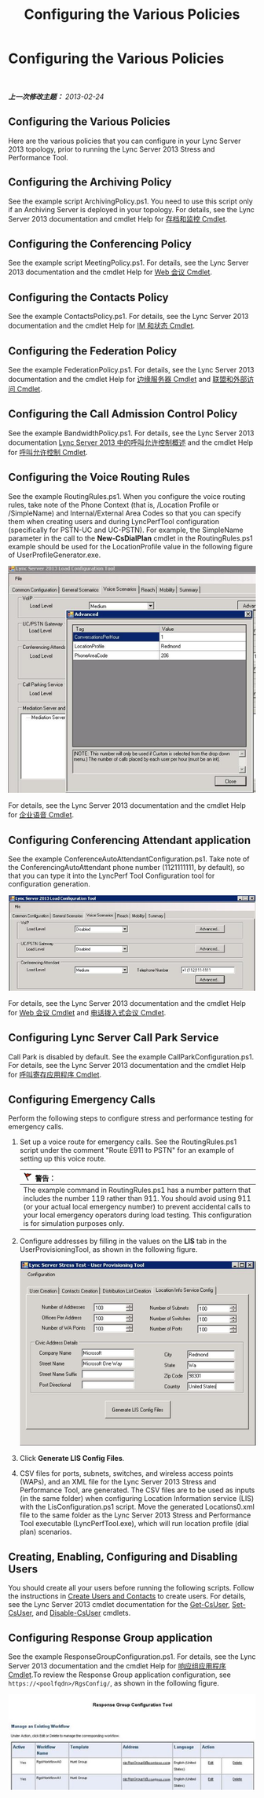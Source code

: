 ﻿---
title: Configuring the Various Policies
TOCTitle: Configuring the Various Policies
ms:assetid: e3b3cbda-7c17-470b-acb0-82fdcc473184
ms:mtpsurl: https://technet.microsoft.com/zh-cn/library/JJ945610(v=OCS.15)
ms:contentKeyID: 52061193
ms.date: 08/03/2014
mtps_version: v=OCS.15
ms.translationtype: HT
---

# Configuring the Various Policies

 

_**上一次修改主题：** 2013-02-24_

## Configuring the Various Policies

Here are the various policies that you can configure in your Lync Server 2013 topology, prior to running the Lync Server 2013 Stress and Performance Tool.

## Configuring the Archiving Policy

See the example script ArchivingPolicy.ps1. You need to use this script only if an Archiving Server is deployed in your topology. For details, see the Lync Server 2013 documentation and cmdlet Help for [存档和监控 Cmdlet](https://technet.microsoft.com/zh-cn/library/gg415629\(v=ocs.15\)).

## Configuring the Conferencing Policy

See the example script MeetingPolicy.ps1. For details, see the Lync Server 2013 documentation and the cmdlet Help for [Web 会议 Cmdlet](https://technet.microsoft.com/zh-cn/library/gg415675\(v=ocs.15\)).

## Configuring the Contacts Policy

See the example ContactsPolicy.ps1. For details, see the Lync Server 2013 documentation and the cmdlet Help for [IM 和状态 Cmdlet](https://technet.microsoft.com/zh-cn/library/gg398611\(v=ocs.15\)).

## Configuring the Federation Policy

See the example FederationPolicy.ps1. For details, see the Lync Server 2013 documentation and the cmdlet Help for [边缘服务器 Cmdlet](https://technet.microsoft.com/zh-cn/library/gg415635\(v=ocs.15\)) and [联盟和外部访问 Cmdlet](https://technet.microsoft.com/zh-cn/library/gg415651\(v=ocs.15\)).

## Configuring the Call Admission Control Policy

See the example BandwidthPolicy.ps1. For details, see the Lync Server 2013 documentation [Lync Server 2013 中的呼叫允许控制概述](https://technet.microsoft.com/zh-cn/library/gg398529\(v=ocs.15\)) and the cmdlet Help for [呼叫允许控制 Cmdlet](https://technet.microsoft.com/zh-cn/library/gg415676\(v=ocs.15\)).

## Configuring the Voice Routing Rules

See the example RoutingRules.ps1. When you configure the voice routing rules, take note of the Phone Context (that is, /Location Profile or /SimpleName) and Internal/External Area Codes so that you can specify them when creating users and during LyncPerfTool configuration (specifically for PSTN-UC and UC-PSTN). For example, the SimpleName parameter in the call to the **New-CsDialPlan** cmdlet in the RoutingRules.ps1 example should be used for the LocationProfile value in the following figure of UserProfileGenerator.exe.

![示例语音路由规则。](images/JJ945610.9f34d971-4ed0-4a4c-b101-086a91c4578c(OCS.15).jpg "示例语音路由规则。")

For details, see the Lync Server 2013 documentation and the cmdlet Help for [企业语音 Cmdlet](https://technet.microsoft.com/zh-cn/library/gg415658\(v=ocs.15\)).

## Configuring Conferencing Attendant application

See the example ConferenceAutoAttendantConfiguration.ps1. Take note of the ConferencingAutoAttendant phone number (1121111111, by default), so that you can type it into the LyncPerf Tool Configuration tool for configuration generation.

![配置会议助理应用程序](images/JJ945610.0618a22f-27a9-423a-9085-d2bf71e82db6(OCS.15).jpg "配置会议助理应用程序")

For details, see the Lync Server 2013 documentation and the cmdlet Help for [Web 会议 Cmdlet](https://technet.microsoft.com/zh-cn/library/gg415675\(v=ocs.15\)) and [电话拨入式会议 Cmdlet](https://technet.microsoft.com/zh-cn/library/gg415630\(v=ocs.15\)).

## Configuring Lync Server Call Park Service

Call Park is disabled by default. See the example CallParkConfiguration.ps1. For details, see the Lync Server 2013 documentation and the cmdlet Help for [呼叫寄存应用程序 Cmdlet](https://technet.microsoft.com/zh-cn/library/gg415639\(v=ocs.15\)).

## Configuring Emergency Calls

Perform the following steps to configure stress and performance testing for emergency calls.

1.  Set up a voice route for emergency calls. See the RoutingRules.ps1 script under the comment "Route E911 to PSTN" for an example of setting up this voice route.
    
    <table>
    <thead>
    <tr class="header">
    <th><img src="images/JJ945610.Caution(OCS.15).gif" title="Caution" alt="Caution" />警告：</th>
    </tr>
    </thead>
    <tbody>
    <tr class="odd">
    <td>The example command in RoutingRules.ps1 has a number pattern that includes the number 119 rather than 911. You should avoid using 911 (or your actual local emergency number) to prevent accidental calls to your local emergency operators during load testing. This configuration is for simulation purposes only.</td>
    </tr>
    </tbody>
    </table>


2.  Configure addresses by filling in the values on the **LIS** tab in the UserProvisioningTool, as shown in the following figure.
    
    ![配置位置信息服务。](images/JJ945610.8ac1faa1-e9f9-40d0-b8b7-b159f4f459f7(OCS.15).jpg "配置位置信息服务。")  

3.  Click **Generate LIS Config Files**.

4.  CSV files for ports, subnets, switches, and wireless access points (WAPs), and an XML file for the Lync Server 2013 Stress and Performance Tool, are generated. The CSV files are to be used as inputs (in the same folder) when configuring Location Information service (LIS) with the LisConfiguration.ps1 script. Move the generated Locations0.xml file to the same folder as the Lync Server 2013 Stress and Performance Tool executable (LyncPerfTool.exe), which will run location profile (dial plan) scenarios.

## Creating, Enabling, Configuring and Disabling Users

You should create all your users before running the following scripts. Follow the instructions in [Create Users and Contacts](create-users-and-contacts.md) to create users. For details, see the Lync Server 2013 cmdlet documentation for the [Get-CsUser](https://technet.microsoft.com/zh-cn/library/gg398125\(v=ocs.15\)), [Set-CsUser](https://technet.microsoft.com/zh-cn/library/gg398510\(v=ocs.15\)), and [Disable-CsUser](https://technet.microsoft.com/zh-cn/library/gg398747\(v=ocs.15\)) cmdlets.

## Configuring Response Group application

See the example ResponseGroupConfiguration.ps1. For details, see the Lync Server 2013 documentation and the cmdlet Help for [响应组应用程序 Cmdlet](https://technet.microsoft.com/zh-cn/library/gg415654\(v=ocs.15\)).To review the Response Group application configuration, see `https://<poolfqdn>/RgsConfig/`, as shown in the following figure.

![响应组配置工具。](images/JJ945610.480a9440-2283-4533-98f8-86daaab4781c(OCS.15).jpg "响应组配置工具。")


